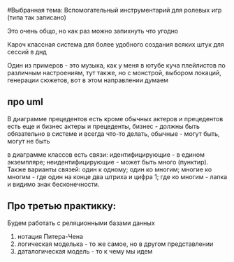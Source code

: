 #Выбранная тема: Вспомогательный инструментарий для ролевых игр (типа так записано)

Это очень общо, но как раз можно запихнуть что угодно

Кароч классная система для более удобного создания всяких штук для сессий в днд

Один из примеров - это музыка, как у меня в ютубе куча плейлистов по различным настроениям, тут также, но с монстрой, выбором локаций, генерации сюжетов, вот в этом направлении думаем


## про uml
В диаграмме прецедентов есть кроме обычных актеров и прецедентов есть еще и бизнес актеры и прецеденты, бизнес - должны быть обязательно в системе и всегда что-то делать, обычные - могут быть, могут не быть


в диаграмме классов есть связи: идентифицирующие - в едином экземпляре; неидентифицирующие  - может быть много (пунктир). Также варианты связей: один к одному; один ко многим; многие ко многим - где один на конце два штриха и цифра 1; где ко многим - лапка и видимо знак бесконечности.


## Про третью практикку:

Будем работать с реляционными базами данных

1) нотация Питера-Чена
2) логическая моделька - то же самое, но в другом представлении
3) даталогическая модель - то к чему мы идем
